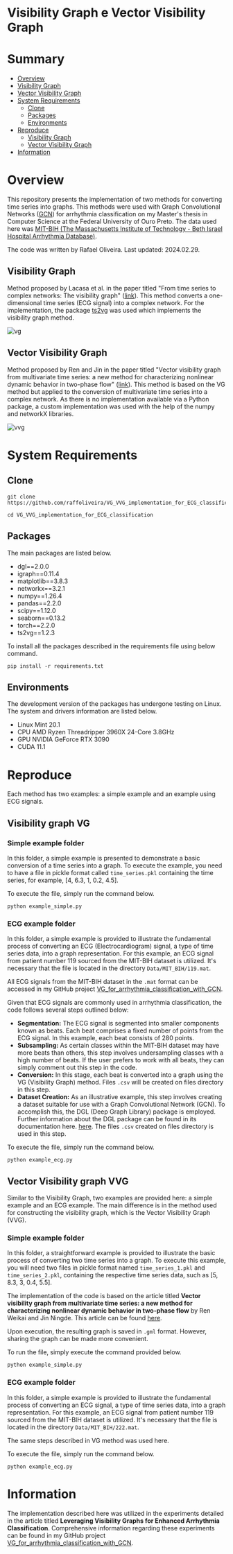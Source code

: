# Visibility Graph e Vector Visibility Graph

# Summary

- [Overview](#overview)
- [Visibility Graph](#visibility-graph)
- [Vector Visibility Graph](#vector-visibility-graph)
- [System Requirements](#system-requirements)
  - [Clone](#clone)
  - [Packages](#packages)
  - [Environments](#environments)
- [Reproduce](#reproduce)
  - [Visibility Graph](#visibility-graph)
  - [Vector Visibility Graph](#vector-visibility-graph)
- [Information](#information)

# Overview

This repository presents the implementation of two methods for converting time series into graphs. This methods were used with Graph Convolutional Networks ([GCN](https://tkipf.github.io/graph-convolutional-networks/)) for arrhythmia classification on my Master's thesis in Computer Science at the Federal University of Ouro Preto. The data used here was [MIT-BIH (The Massachusetts Institute of Technology - Beth Israel Hospital Arrhythmia Database)](https://physionet.org/content/mitdb/1.0.0/).

The code was written by Rafael Oliveira. Last updated: 2024.02.29.

## Visibility Graph


Method proposed by Lacasa et al. in the paper titled "From time series to complex networks: The visibility graph" ([link](https://www.pnas.org/doi/abs/10.1073/pnas.0709247105)). This method converts a one-dimensional time series (ECG signal) into a complex network. For the implementation, the package [ts2vg](https://pypi.org/project/ts2vg/) was used which implements the visibility graph method.

![vg](./images/vg.png)


## Vector Visibility Graph

  
Method proposed by Ren and Jin in the paper titled "Vector visibility graph from multivariate time series: a new method for characterizing nonlinear dynamic behavior in two-phase flow" ([link](https://link.springer.com/article/10.1007/s11071-019-05147-7)). This method is based on the VG method but applied to the conversion of multivariate time series into a complex network. As there is no implementation available via a Python package, a custom implementation was used with the help of the numpy and networkX libraries.

![vvg](./images/vvg.png)

# System Requirements


## Clone

```shell
git clone https://github.com/raffoliveira/VG_VVG_implementation_for_ECG_classification.git
```

```shell
cd VG_VVG_implementation_for_ECG_classification
```

## Packages

The main packages are listed below. 

+ dgl==2.0.0
+ igraph==0.11.4
+ matplotlib==3.8.3
+ networkx==3.2.1
+ numpy==1.26.4
+ pandas==2.2.0
+ scipy==1.12.0
+ seaborn==0.13.2
+ torch==2.2.0
+ ts2vg==1.2.3


To install all the packages described in the requirements file using below command.

```shell
pip install -r requirements.txt
```

## Environments

The development version of the packages has undergone testing on Linux. The system and drivers information are listed below.

+ Linux Mint 20.1 
+ CPU AMD Ryzen Threadripper 3960X 24-Core 3.8GHz
+ GPU NVIDIA GeForce RTX 3090
+ CUDA 11.1

# Reproduce

Each method has two examples: a simple example and an example using ECG signals. 

## Visibility graph VG

### Simple example folder

In this folder, a simple example is presented to demonstrate a basic conversion of a time series into a graph. To execute the example, you need to have a file in pickle format called `time_series.pkl` containing the time series, for example, [4, 6.3, 1, 0.2, 4.5]. 

To execute the file, simply run the command below.

```
python example_simple.py
```

### ECG example folder

In this folder, a simple example is provided to illustrate the fundamental process of converting an ECG (Electrocardiogram) signal, a type of time series data, into a graph representation. For this example, an ECG signal from patient number 119 sourced from the MIT-BIH dataset is utilized. It's necessary that the file is located in the directory `Data/MIT_BIH/119.mat`. 

All ECG signals from the MIT-BIH dataset in the `.mat` format can be accessed in my GitHub project  [VG_for_arrhythmia_classification_with_GCN](https://github.com/raffoliveira/VG_for_arrhythmia_classification_with_GCN). 

Given that ECG signals are commonly used in arrhythmia classification, the code follows several steps outlined below:

+ **Segmentation:** The ECG signal is segmented into smaller components known as beats. Each beat comprises a fixed number of points from the ECG signal. In this example, each beat consists of 280 points.
+ **Subsampling:** As certain classes within the MIT-BIH dataset may have more beats than others, this step involves undersampling classes with a high number of beats. If the user prefers to work with all beats, they can simply comment out this step in the code.
+ **Conversion:** In this stage, each beat is converted into a graph using the VG (Visibility Graph) method. Files `.csv` will be created on files directory in this step.
+ **Dataset Creation:** As an illustrative example, this step involves creating a dataset suitable for use with a Graph Convolutional Network (GCN). To accomplish this, the DGL (Deep Graph Library) package is employed. Further information about the DGL package can be found in its documentation here. [here](https://docs.dgl.ai/). The files `.csv` created on files directory is used in this step.
  
To execute the file, simply run the command below.

```
python example_ecg.py
```


## Vector Visibility graph VVG

Similar to the Visibility Graph, two examples are provided here: a simple example and an ECG example. The main difference is in the method used for constructing the visibility graph, which is the Vector Visibility Graph (VVG).

### Simple example folder

In this folder, a straightforward example is provided to illustrate the basic process of converting two time series into a graph. To execute this example, you will need two files in pickle format named `time_series_1.pkl` and `time_series_2.pkl`, containing the respective time series data, such as [5, 8.3, 3, 0.4, 5.5].

The implementation of the code is based on the article titled **Vector visibility graph from multivariate time series: a new method for characterizing nonlinear dynamic behavior in two-phase flow** by Ren Weikai and Jin Ningde. This article can be found [here](https://link.springer.com/article/10.1007/s11071-019-05147-7).

Upon execution, the resulting graph is saved in `.gml` format. However, sharing the graph can be made more convenient.

To run the file, simply execute the command provided below.

```
python example_simple.py
```

### ECG example folder

In this folder, a simple example is provided to illustrate the fundamental process of converting an ECG signal, a type of time series data, into a graph representation. For this example, an ECG signal from patient number 119 sourced from the MIT-BIH dataset is utilized. It's necessary that the file is located in the directory `Data/MIT_BIH/222.mat`.

The same steps described in VG method was used here.

To execute the file, simply run the command below.

```
python example_ecg.py
```

# Information

The implementation described here was utilized in the experiments detailed in the article titled **Leveraging Visibility Graphs for Enhanced Arrhythmia Classification**. Comprehensive information regarding these experiments can be found in my GitHub project [VG_for_arrhythmia_classification_with_GCN](https://github.com/raffoliveira/VG_for_arrhythmia_classification_with_GCN).

